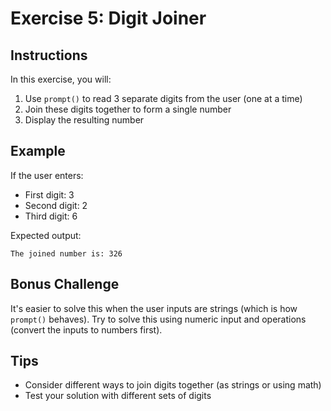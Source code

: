 # Exercise 5: Digit Joiner

## Instructions
In this exercise, you will:
1. Use `prompt()` to read 3 separate digits from the user (one at a time)
2. Join these digits together to form a single number
3. Display the resulting number

## Example
If the user enters:
- First digit: 3
- Second digit: 2
- Third digit: 6

Expected output:
```
The joined number is: 326
```

## Bonus Challenge
It's easier to solve this when the user inputs are strings (which is how `prompt()` behaves). Try to solve this using numeric input and operations (convert the inputs to numbers first).

## Tips
- Consider different ways to join digits together (as strings or using math)
- Test your solution with different sets of digits 
